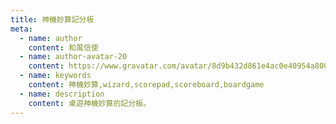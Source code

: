 ```yaml
---
title: 神機妙算記分板
meta:
  - name: author
    content: 和風信使
  - name: author-avatar-20
    content: https://www.gravatar.com/avatar/8d9b432d861e4ac0e40954a800ae90a1
  - name: keywords
    content: 神機妙算,wizard,scorepad,scoreboard,boardgame
  - name: description
    content: 桌遊神機妙算的記分板。
---
```

<WizardScoreBoard/>

